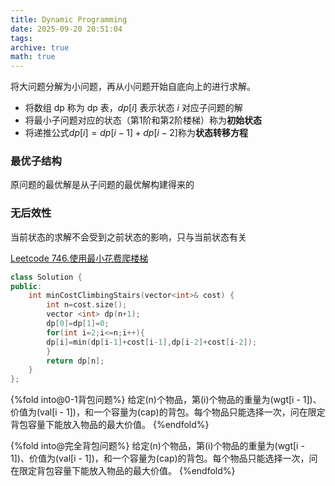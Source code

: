 ```yaml
---
title: Dynamic Programming
date: 2025-09-20 20:51:04
tags:
archive: true
math: true
---
```

 

 将大问题分解为小问题，再从小问题开始自底向上的进行求解。

 - 将数组 dp 称为 dp 表，$dp[i]$ 表示状态 $i$ 对应子问题的解
 - 将最小子问题对应的状态（第1阶和第2阶楼梯）称为**初始状态**
 - 将递推公式$dp[i]=dp[i-1]+dp[i-2]$称为**状态转移方程**

### 最优子结构 

原问题的最优解是从子问题的最优解构建得来的

### 无后效性

当前状态的求解不会受到之前状态的影响，只与当前状态有关

[Leetcode 746.使用最小花费爬楼梯](https://leetcode.cn/problems/min-cost-climbing-stairs)

```cpp
class Solution {
public:
    int minCostClimbingStairs(vector<int>& cost) {
        int n=cost.size();
        vector <int> dp(n+1);
        dp[0]=dp[1]=0;
        for(int i=2;i<=n;i++){
        dp[i]=min(dp[i-1]+cost[i-1],dp[i-2]+cost[i-2]);
        }
        return dp[n];
    }
};
```

{%fold into@0-1背包问题%}
给定\(n\)个物品，第\(i\)个物品的重量为\(wgt[i - 1]\)、价值为\(val[i - 1]\)，和一个容量为\(cap\)的背包。每个物品只能选择一次，问在限定背包容量下能放入物品的最大价值。
{%endfold%}

{%fold into@完全背包问题%}
给定\(n\)个物品，第\(i\)个物品的重量为\(wgt[i - 1]\)、价值为\(val[i - 1]\)，和一个容量为\(cap\)的背包。每个物品只能选择一次，问在限定背包容量下能放入物品的最大价值。
{%endfold%}